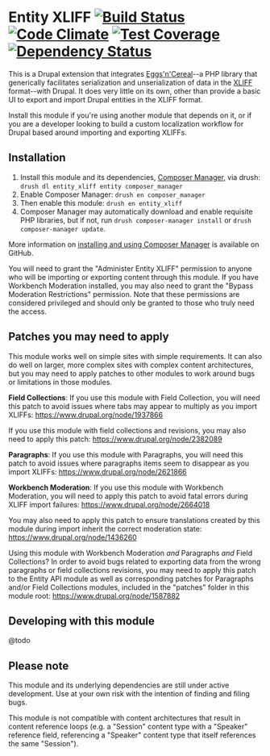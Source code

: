 # Entity XLIFF [![Build Status](https://travis-ci.org/tableau-mkt/entity_xliff.svg?branch=7.x-1.x)](https://travis-ci.org/tableau-mkt/entity_xliff) [![Code Climate](https://codeclimate.com/github/tableau-mkt/entity_xliff/badges/gpa.svg)](https://codeclimate.com/github/tableau-mkt/entity_xliff) [![Test Coverage](https://codeclimate.com/github/tableau-mkt/entity_xliff/badges/coverage.svg)](https://codeclimate.com/github/tableau-mkt/entity_xliff/coverage) [![Dependency Status](https://gemnasium.com/tableau-mkt/entity_xliff.svg)](https://gemnasium.com/tableau-mkt/entity_xliff)

This is a Drupal extension that integrates [Eggs'n'Cereal]()--a PHP library that
generically facilitates serialization and unserialization of data in the [XLIFF]()
format--with Drupal. It does very little on its own, other than provide a basic
UI to export and import Drupal entities in the XLIFF format.

Install this module if you're using another module that depends on it, or if you
are a developer looking to build a custom localization workflow for Drupal based
around importing and exporting XLIFFs.

## Installation
1. Install this module and its dependencies, [Composer Manager](), via drush:
  `drush dl entity_xliff entity composer_manager`
2. Enable Composer Manager: `drush en composer_manager`
3. Then enable this module: `drush en entity_xliff`
4. Composer Manager may automatically download and enable requisite PHP
   libraries, but if not, run `drush composer-manager install` or
   `drush composer-manager update`.

More information on [installing and using Composer Manager]() is available on
GitHub.

You will need to grant the "Administer Entity XLIFF" permission to anyone who
will be importing or exporting content through this module. If you have
Workbench Moderation installed, you may also need to grant the "Bypass
Moderation Restrictions" permission. Note that these permissions are considered
privileged and should only be granted to those who truly need the access.

## Patches you may need to apply

This module works well on simple sites with simple requirements. It can also do
well on larger, more complex sites with complex content architectures, but you
may need to apply patches to other modules to work around bugs or limitations in
those modules.

__Field Collections__: If you use this module with Field Collection, you will
need this patch to avoid issues where tabs may appear to multiply as you import
XLIFFs: https://www.drupal.org/node/1937866

If you use this module with field collections and revisions, you may also need
to apply this patch: https://www.drupal.org/node/2382089

__Paragraphs__: If you use this module with Paragraphs, you will need this patch
to avoid issues where paragraphs items seem to disappear as you import XLIFFs:
https://www.drupal.org/node/2621866

__Workbench Moderation__: If you use this module with Workbench Moderation, you
will need to apply this patch to avoid fatal errors during XLIFF import failures:
https://www.drupal.org/node/2664018

You may also need to apply this patch to ensure translations created by this
module during import inherit the correct moderation state:
https://www.drupal.org/node/1436260

Using this module with Workbench Moderation _and_ Paragraphs _and_ Field
Collections? In order to avoid bugs related to exporting data from the wrong
paragraphs or field collections revisions, you may need to apply this patch to
the Entity API module as well as corresponding patches for Paragraphs and/or
Field Collections modules, included in the "patches" folder in this module root:
https://www.drupal.org/node/1587882

## Developing with this module
@todo

## Please note
This module and its underlying dependencies are still under active development.
Use at your own risk with the intention of finding and filing bugs.

This module is not compatible with content architectures that result in content
reference loops (e.g. a "Session" content type with a "Speaker" reference field,
referencing a "Speaker" content type that itself references the same "Session").

[Eggs'n'Cereal]: https://github.com/tableau-mkt/eggs-n-cereal
[XLIFF]: http://docs.oasis-open.org/xliff/xliff-core/xliff-core.html
[Composer Manager]: https://www.drupal.org/project/composer_manager
[Entity API]: https://www.drupal.org/project/entity
[installing and using Composer Manager]: https://github.com/cpliakas/composer-manager-docs/blob/master/README.md#installation
